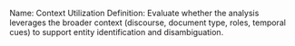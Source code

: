 Name: Context Utilization
Definition: Evaluate whether the analysis leverages the broader context (discourse, document type, roles, temporal cues) to support entity identification and disambiguation.